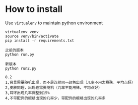 # How to install

Use `virtualenv` to maintain python environment

```
virtualenv venv
source venv/bin/activate
pip install -r requirements.txt
```


```
之前的版本
python run.py
```

```
新版本
python run2.py
```


```
8.2
1,背景需要随机出现，而不是连续同一颜色出现（几率不用太悬殊，平均点好）
2,皮肤同理，出现也需要随机（几率不能用殊，平均点好）
3,耳环出现几率调整到15%
4,不带配饰的眼睛出现的几率少，带配饰的眼睛出现的几率多
```
